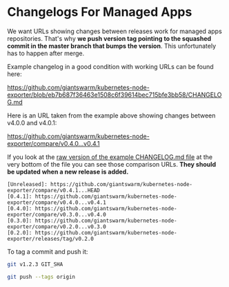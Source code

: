 # Changelogs For Managed Apps

We want URLs showing changes between releases work for managed apps
repositories. That's why **we push version tag pointing to the squashed commit
in the master branch that bumps the version**. This unfortunately has to happen
after merge.

Example changelog in a good condition with working URLs can be found here:

https://github.com/giantswarm/kubernetes-node-exporter/blob/eb7b687f36463e1508c6f39614bec715bfe3bb58/CHANGELOG.md

Here is an URL taken from the example above showing changes between v4.0.0 and
v4.0.1:

https://github.com/giantswarm/kubernetes-node-exporter/compare/v0.4.0...v0.4.1

If you look at the [raw version of the example CHANGELOG.md file] at the very
bottom of the file you can see those comparison URLs. **They should be updated
when a new release is added.**

```
[Unreleased]: https://github.com/giantswarm/kubernetes-node-exporter/compare/v0.4.1...HEAD
[0.4.1]: https://github.com/giantswarm/kubernetes-node-exporter/compare/v0.4.0...v0.4.1
[0.4.0]: https://github.com/giantswarm/kubernetes-node-exporter/compare/v0.3.0...v0.4.0
[0.3.0]: https://github.com/giantswarm/kubernetes-node-exporter/compare/v0.2.0...v0.3.0
[0.2.0]: https://github.com/giantswarm/kubernetes-node-exporter/releases/tag/v0.2.0
```

To tag a commit and push it:

```bash
git v1.2.3 GIT_SHA

git push --tags origin
```

[raw version of the example CHANGELOG.md file]: https://raw.githubusercontent.com/giantswarm/kubernetes-node-exporter/eb7b687f36463e1508c6f39614bec715bfe3bb58/CHANGELOG.md

